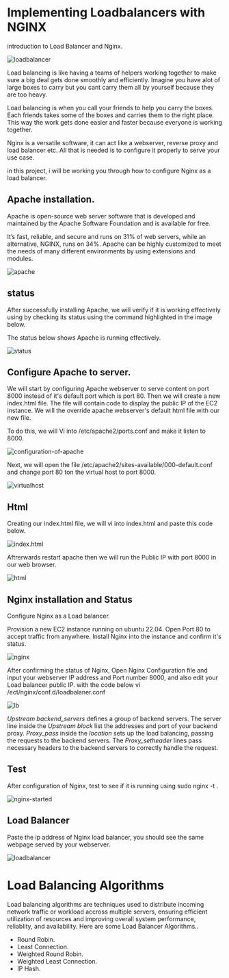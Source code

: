 # Implementing Loadbalancers with NGINX

introduction to Load Balancer and Nginx.

![loadbalancer](./img/0.7%20loadbalancer.png)

Load balancing is like having a teams of helpers working together to make sure a big deal gets done smoothly and efficiently. Imagine you have alot of large boxes to carry but you cant carry them all by yourself because they are too heavy.

Load balancing is when you call your friends to help you carry the boxes. Each friends takes some of the boxes and carries them to the right place. This way the work gets done easier and faster because everyone is working together.

Nginx is a versatile software, it can act like a webserver, reverse proxy and load balancer etc. All that is needed is to configure it properly to serve your use case.

in this project, i will be working you through how to configure Nginx as a load balancer.

## Apache installation.

Apache is open-source web server software that is developed and maintained by the Apache Software Foundation and is available for free.

It’s fast, reliable, and secure and runs on 31% of web servers, while an alternative, NGINX, runs on 34%. Apache can be highly customized to meet the needs of many different environments by using extensions and modules.


![apache](./img/0.1%20install-apache.png)


## status

After successfully installing Apache, we will verify if it is working effectively using by checking its status using the command highlighted in the image below.

The status below shows Apache is running effectively.

![status](./img/0.2%20status.png)

## Configure Apache to server.

We will start by configuring Apache webserver to serve content on port 8000 instead of it's default port which is port 80. Then we will create a new index.html file. The file will contain code to display the public IP of the EC2 instance. We will the override apache webserver's default html file with our new file.

To do this, we will Vi into /etc/apache2/ports.conf and make it listen to 8000.

![configuration-of-apache](./img/0.8%20port.png)

Next, we will open the file /etc/apache2/sites-available/000-default.conf and change port 80 ton the virtual host to port 8000.

![virtualhost](./img/0.9%20virtualhost.png)

## Html
Creating our index.html file, we will vi into index.html and paste this code below.

![index.html](./img/10.%20index.png)

Aftrerwards restart apache then we will run the Public IP with port 8000 in our web browser.

![html](./img/0.3%20html.png)

## Nginx installation and Status
Configure Nginx as a Load balancer.

Provision a new EC2 instance running on ubuntu 22.04. Open Port 80 to accept traffic from anywhere. Install Nginx into the instance and confirm it's status.

![nginx](./img/0.4%20nginx-started.png)

After confirming the status of Nginx, Open Nginx Configuration file and input your webserver IP address and Port number 8000, and also edit your Load balancer public IP. with the code below vi /ect/nginx/conf.d/loadbalaner.conf

![lb](./img/11.%20Lb.png)

*Upstream backend_servers* defines a group of backend servers. The server line inside the *Upstream block* list the addresses and port of your backend proxy. *Proxy_pass* inside the *location* sets up the load balancing, passing the requests to the backend servers. The *Proxy_setheader* lines pass necessary headers to the backend servers to correctly handle the request.

## Test

After configuration of Nginx, test to see if it is running using sudo nginx -t .

![nginx-started](./img/0.5%20nginx-successfull.png)

## Load Balancer

Paste the ip address of Nginx load balancer, you should see the same webpage served by your webserver.

![loadbalancer](./img/0.6%20loadbalancer.png)

# Load Balancing Algorithms

Load balancing algorithms are techniques used to distribute incoming network traffic or workload accross multiple servers, ensuring efficient utilization of resources and improving overall system performance, reliablity, and availability. Here are some Load Balancer Algorithms..
- Round Robin.
- Least Connection.
- Weighted Round Robin.
- Weighted Least Connection.
- IP Hash.